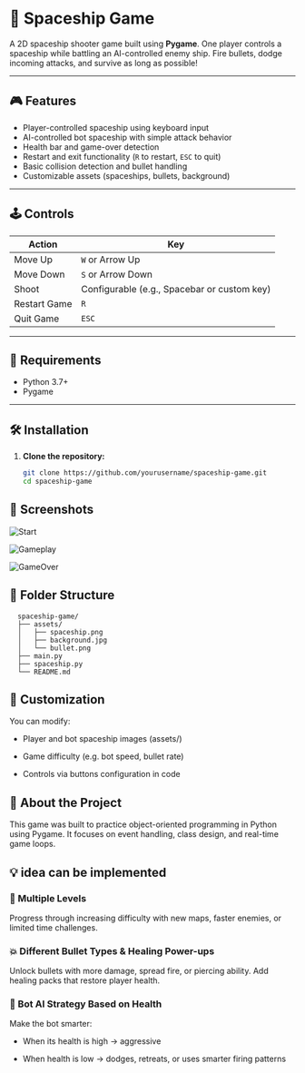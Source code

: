# 🚀 Spaceship Game

A 2D spaceship shooter game built using **Pygame**. One player controls a spaceship while battling an AI-controlled enemy ship. Fire bullets, dodge incoming attacks, and survive as long as possible!

---

## 🎮 Features

- Player-controlled spaceship using keyboard input
- AI-controlled bot spaceship with simple attack behavior
- Health bar and game-over detection
- Restart and exit functionality (`R` to restart, `ESC` to quit)
- Basic collision detection and bullet handling
- Customizable assets (spaceships, bullets, background)

---

## 🕹️ Controls

| Action       | Key          |
|--------------|--------------|
| Move Up      | `W` or Arrow Up |
| Move Down    | `S` or Arrow Down |
| Shoot        | Configurable (e.g., Spacebar or custom key) |
| Restart Game | `R` |
| Quit Game    | `ESC` |

---

## 🧱 Requirements

- Python 3.7+
- Pygame

---

## 🛠️ Installation

1. **Clone the repository:**
   ```bash
   git clone https://github.com/yourusername/spaceship-game.git
   cd spaceship-game


## 📸 Screenshots
![Start](projectScreenShot/startGame.png)

![Gameplay](projectScreenShot/middlegame.png)

![GameOver](projectScreenShot/gameOver.png)

## 🧩 Folder Structure
```
  spaceship-game/
  ├── assets/
  │   ├── spaceship.png
  │   ├── background.jpg
  │   └── bullet.png
  ├── main.py
  ├── spaceship.py
  └── README.md
```

## 🔧 Customization
You can modify:
+ Player and bot spaceship images (assets/)

+ Game difficulty (e.g. bot speed, bullet rate)

+ Controls via buttons configuration in code

## 💼 About the Project

  This game was built to practice object-oriented programming in Python using Pygame. It focuses on event handling, class design, and real-time game loops.

## 💡 idea can be implemented

### 🎯 Multiple Levels
  Progress through increasing difficulty with new maps, faster enemies, or limited time challenges.

### 💥 Different Bullet Types & Healing Power-ups
  Unlock bullets with more damage, spread fire, or piercing ability. Add healing packs that restore player health.

### 🧠 Bot AI Strategy Based on Health
  Make the bot smarter:
  
  - When its health is high → aggressive
    
  - When health is low → dodges, retreats, or uses smarter firing patterns
